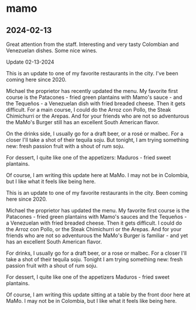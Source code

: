 # mamo

## 2024-02-13

Great attention from the staff. Interesting and very tasty Colombian and Venezuelan dishes. Some nice wines.

Update 02-13-2024

This is an update to one of my favorite restaurants in the city. I've been coming here since 2020.

Michael the proprietor has recently updated the menu. My favorite first course is the Patacones - fried green plantains with Mamo's sauce - and the Tequeños - a Venezuelan dish with fried breaded cheese. Then it gets difficult. For a main course, I could do the Arroz con Pollo, the Steak Chimichurri or the Arepas. And for your friends who are not so adventurous the MaMo's Burger still has an excellent South American flavor.

On the drinks side, I usually go for a draft beer, or a rosé or malbec. For a closer I'll take a shot of their tequila soju. But tonight, I am trying something new: fresh passion fruit with a shout of rum soju.

For dessert, I quite like one of the appetizers: Maduros - fried sweet plantains.

Of course, I am writing this update here at MaMo. I may not be in Colombia, but I like what it feels like being here.


This is an update to one of my favorite restaurants in the city. Been coming here since 2020.

Michael the proprietor has updated the menu. My favorite first course is the Patacones - fried green plantains with Mamo's sauces and the Tequeños - a Venezuelan with fried breaded cheese. Then it gets difficult. I could do the Arroz con Pollo, or the Steak Chimichurri or the Arepas. And for your friends who are not so adventurous the MaMo's Burger is familiar - and yet has an excellent South American flavor.

For drinks, I usually go for a draft beer, or a rose or malbec. For a closer I'll take a shot of their tequila soju. Tonight I am trying something new: fresh passion fruit with a shout of rum soju.

For dessert, I quite like one of the appetizers Maduros - fried sweet plantains.

Of course, I am writing this update sitting at a table by the front door here at MaMo. I may not be in Colombia, but I like what it feels like being here.
